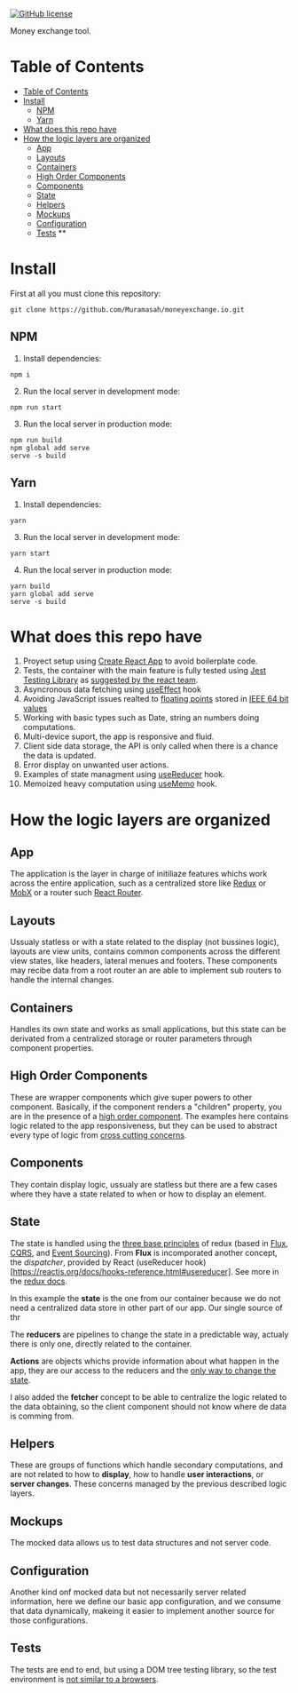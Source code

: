 [![GitHub license](https://img.shields.io/badge/license-MIT-blue.svg)](https://github.com/Muramasah/with-timer-react-hoc/blob/master/LICENSE)

Money exchange tool.

# Table of Contents
- [Table of Contents](#table-of-contents)
- [Install](#install)
  - [NPM](#npm)
  - [Yarn](#yarn)
- [What does this repo have](#what-does-this-repo-have)
- [How the logic layers are organized](#how-the-logic-layers-are-organized)
  - [App](#app)
  - [Layouts](#layouts)
  - [Containers](#containers)
  - [High Order Components](#high-order-components)
  - [Components](#components)
  - [State](#state)
  - [Helpers](#helpers)
  - [Mockups](#mockups)
  - [Configuration](#configuration)
  - [Tests](#tests)
**
# Install

First at all you must clone this repository:

```
git clone https://github.com/Muramasah/moneyexchange.io.git
```

## NPM
1. Install dependencies:
```
npm i
```

2. Run the local server in development mode:
```
npm run start
```

3. Run the local server in production mode:
```
npm run build
npm global add serve
serve -s build
```

## Yarn

1. Install dependencies:
```
yarn
```

3. Run the local server in development mode:
```
yarn start
```

4. Run the local server in production mode:
```
yarn build
yarn global add serve
serve -s build
```

# What does this repo have

1. Proyect setup using [Create React App](https://create-react-app.dev/) to avoid boilerplate code.
2. Tests, the container with the main feature is fully tested using [Jest](https://jestjs.io/) [Testing Library](https://testing-library.com/) as [suggested by the react team](https://reactjs.org/docs/testing.html#tools).
3. Asyncronous data fetching using [useEffect](https://reactjs.org/docs/hooks-reference.html#useeffect) hook
4. Avoiding JavaScript issues realted to [floating points](https://modernweb.com/what-every-javascript-developer-should-know-about-floating-points/) stored in [IEEE 64 bit values](https://medium.com/@sarafecadu/64-bit-floating-point-a-javascript-story-fa6aad266665)
5. Working with basic types such as Date, string an numbers doing computations.
6. Multi-device suport, the app is responsive and fluid.
7. Client side data storage, the API is only called when there is a chance the data is updated.
8. Error display on unwanted user actions.
9. Examples of state managment using [useReducer](https://reactjs.org/docs/hooks-reference.html#usereducer) hook.
10. Memoized heavy computation using [useMemo](https://reactjs.org/docs/hooks-reference.html#usememo) hook.


# How the logic layers are organized
## App
The application is the layer in charge of initiliaze features whichs work across the entire application, such as a centralized store like [Redux](https://redux.js.org/) or [MobX](https://mobx.js.org/) or a router such [React Router](https://reacttraining.com/react-router/).

## Layouts
Ussualy statless or with a state related to the display (not bussines logic), layouts are view units, contains common components across the different view states, like headers, lateral menues and footers. These components may recibe data from a root router an are able to implement sub routers to handle the internal changes.

## Containers
Handles its own state and works as small applications, but this state can be derivated from a centralized storage or router parameters through component properties.

## High Order Components
These are wrapper components which give super powers to other component. Basically, if the component renders a "children" property, you are in the presence of a [high order component](https://reactjs.org/docs/higher-order-components.html). The examples here contains logic related to the app responsiveness, but they can be used to abstract every type of logic from [cross cutting concerns](https://reactjs.org/docs/higher-order-components.html#use-hocs-for-cross-cutting-concerns).

## Components
They contain display logic, ussualy are statless but there are a few cases where they have a state related to when or how to display an element.

## State
The state is handled using the [three base principles](https://redux.js.org/introduction/three-principles) of redux (based in  [Flux](http://facebook.github.io/flux), [CQRS](http://martinfowler.com/bliki/CQRS.html), and [Event Sourcing](http://martinfowler.com/eaaDev/EventSourcing.html)). From **Flux** is incomporated another concept, the _dispatcher_, provided by React (useReducer hook)[https://reactjs.org/docs/hooks-reference.html#usereducer]. See more in the [redux docs](https://redux.js.org/introduction/prior-art#flux).

In this example the **state** is the one from our container because we do not need a centralized data store in other part of our app. Our single source of thr

The **reducers** are pipelines to change the state in a predictable way, actualy there is only one, directly related to the container.

**Actions** are objects whichs provide information about what happen in the app, they are our access to the reducers and the [only way to change the state](https://redux.js.org/introduction/three-principles#state-is-read-only).

I also added the **fetcher** concept to be able to centralize the logic related to the data obtaining, so the client component should not know where de data is comming from.

## Helpers
These are groups of functions which handle secondary computations, and are not related to how to **display**, how to handle **user interactions**, or **server changes**. These concerns managed by the previous described logic layers.

## Mockups
The mocked data allows us to test data structures and not server code.

## Configuration
Another kind onf mocked data but not necessarily server related information, here we define our basic app configuration, and we consume that data dynamically, makeing it easier to implement another source for those configurations.

## Tests
The tests are end to end, but using a DOM tree testing library, so the test environment is [not similar to a browsers](https://reactjs.org/docs/testing.html).